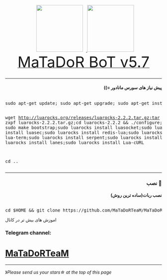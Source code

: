 <p 
    <div align="center">
    <a href="https://telegram.me/matadorteam">
        <img src="http://upir.ir/951/guest/Untitled-7.png" hspace="10" width="150">
    </a>
    <a href="https://telegram.me/mahdiroo">
        <img src="http://upir.ir/951/guest/Untitled-6.png" width="150">
    </a>
</div>
<a href="https://telegram.me/matadorteam"><font size="100">MaTaDoR BoT v5.7</font></a>
<br>
<h3 align="right"> <strong></strong>
</h3>
<hr>
</pre>
<h4 dir="rtl">پیش نیاز های سورس ماتادور =))
</h4>
<pre>
<span>
sudo apt-get update; sudo apt-get upgrade; sudo apt-get install tmux; sudo apt-get install luarocks; sudo apt-get install screen; sudo apt-get install libreadline-dev libconfig-dev libssl-dev lua5.2 liblua5.2-dev lua-socket lua-sec lua-expat libevent-dev make unzip git redis-server autoconf g++ libjansson-dev libpython-dev expat libexpat1-dev; sudo apt-get update; sudo apt-get install; sudo apt-get install upstart-sysv

wget http://luarocks.org/releases/luarocks-2.2.2.tar.gz;tar zxpf luarocks-2.2.2.tar.gz;cd luarocks-2.2.2 && ./configure; sudo make bootstrap;sudo luarocks install luasocket;sudo luarocks install luasec;sudo luarocks install redis-lua;sudo luarocks install lua-term;sudo luarocks install serpent;sudo luarocks install dkjson;sudo luarocks install lanes;sudo luarocks install Lua-cURL

cd ..
</span>
</pre>
<hr>
<h3 align="right"> <strong>نصب</strong> 🚀
<h4 dir="rtl">نصب ربات(ساده ترین روش)
<br></h4>
<h6 dir="rtl"></h6>
<pre>
<span>cd $HOME && git clone https://github.com/MaTaDoRTeaM/MaTaDoR</span>
</pre>


اموزش های بیش تر در کانال


###  Telegram channel:

# [MaTaDoRTeaM](https://telegram.me/MaTaDoRTeaM)

* * *
》*Please send us your stars☆ at the top of this page*


